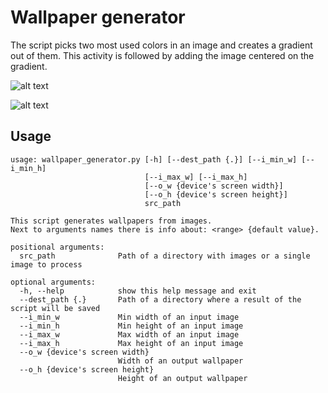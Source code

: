 # Wallpaper generator

The script picks two most used colors in an image and creates a gradient out of them. This activity is followed by adding the image centered on the gradient.

![alt text](https://github.com/proman3419/Scripts-and-tools/blob/master/wallpaper_generator/screenshot_1.png)

![alt text](https://github.com/proman3419/Scripts-and-tools/blob/master/wallpaper_generator/screenshot_2.png)

## Usage
```
usage: wallpaper_generator.py [-h] [--dest_path {.}] [--i_min_w] [--i_min_h]
                              [--i_max_w] [--i_max_h]
                              [--o_w {device's screen width}]
                              [--o_h {device's screen height}]
                              src_path

This script generates wallpapers from images.
Next to arguments names there is info about: <range> {default value}.

positional arguments:
  src_path              Path of a directory with images or a single image to process

optional arguments:
  -h, --help            show this help message and exit
  --dest_path {.}       Path of a directory where a result of the script will be saved
  --i_min_w             Min width of an input image
  --i_min_h             Min height of an input image
  --i_max_w             Max width of an input image
  --i_max_h             Max height of an input image
  --o_w {device's screen width}
                        Width of an output wallpaper
  --o_h {device's screen height}
                        Height of an output wallpaper
```